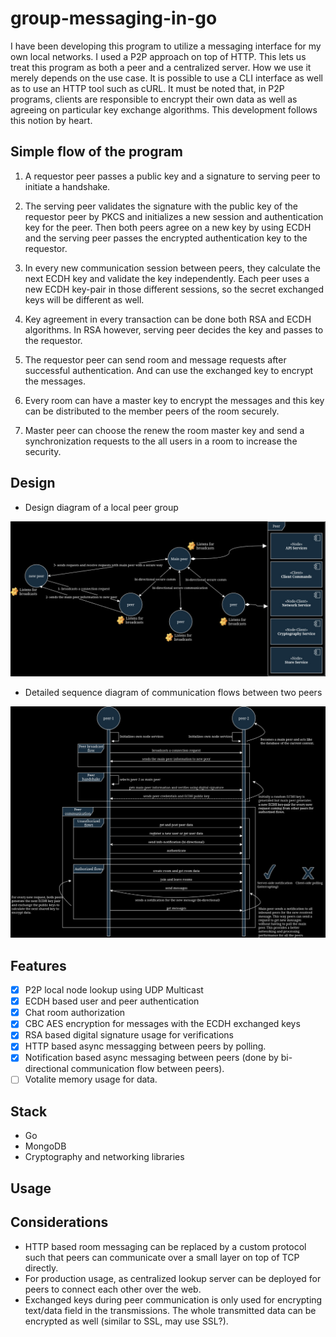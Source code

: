 # group-messaging-in-go
I have been developing this program to utilize a messaging interface for my own local networks. I used a P2P approach on top of HTTP. This lets us treat this program as both a peer and a centralized server. How we use it merely depends on the use case. It is possible to use a CLI interface as well as to use an HTTP tool such as cURL. It must be noted that, in P2P programs, clients are responsible to encrypt their own data as well as agreeing on particular key exchange algorithms. This development follows this notion by heart.


## Simple flow of the program
1. A requestor peer passes a public key and a signature to serving peer to initiate a handshake.

2. The serving peer validates the signature with the public key of the requestor peer by PKCS and initializes a new session and authentication key for the peer. Then both peers agree on a new key by using ECDH and the serving peer passes the encrypted authentication key to the requestor.
   
4. In every new communication session between peers, they calculate the next ECDH key and validate the key independently. Each peer uses a new ECDH key-pair in those different sessions, so the secret exchanged keys will be different as well.

5. Key agreement in every transaction can be done both RSA and ECDH algorithms. In RSA however, serving peer decides the key and passes to the requestor.

6. The requestor peer can send room and message requests after successful authentication. And can use the exchanged key to encrypt the messages.

7. Every room can have a master key to encrypt the messages and this key can be distributed to the member peers of the room securely.

8. Master peer can choose the renew the room master key and send a synchronization requests to the all users in a room to increase the security. 

## Design
- Design diagram of a local peer group

![img](design/design.jpg)

- Detailed sequence diagram of communication flows between two peers

![img](design/sequence.jpg)

## Features 
- [x] P2P local node lookup using UDP Multicast 
- [x] ECDH based user and peer authentication
- [x] Chat room authorization
- [x] CBC AES encryption for messages with the ECDH exchanged keys
- [x] RSA based digital signature usage for verifications
- [x] HTTP based async messagging between peers by polling.
- [x] Notification based async messaging between peers (done by bi-directional communication flow between peers).
- [ ] Votalite memory usage for data.

## Stack
- Go
- MongoDB
- Cryptography and networking libraries

## Usage
  
## Considerations
- HTTP based room messaging can be replaced by a custom protocol such that peers can communicate over a small layer on top of TCP directly.
- For production usage, as centralized lookup server can be deployed for peers to connect each other over the web.
- Exchanged keys during peer communication is only used for encrypting text/data field in the transmissions. The whole transmitted data can be encrypted as well (similar to SSL, may use SSL?).
